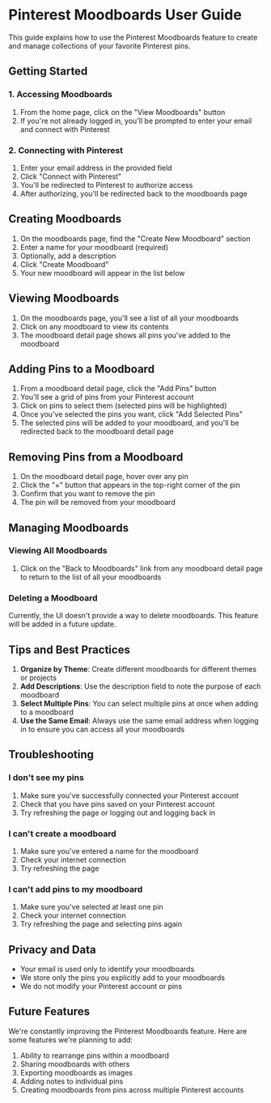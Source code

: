 # Pinterest Moodboards User Guide

This guide explains how to use the Pinterest Moodboards feature to create and manage collections of your favorite Pinterest pins.

## Getting Started

### 1. Accessing Moodboards

1. From the home page, click on the "View Moodboards" button
2. If you're not already logged in, you'll be prompted to enter your email and connect with Pinterest

### 2. Connecting with Pinterest

1. Enter your email address in the provided field
2. Click "Connect with Pinterest"
3. You'll be redirected to Pinterest to authorize access
4. After authorizing, you'll be redirected back to the moodboards page

## Creating Moodboards

1. On the moodboards page, find the "Create New Moodboard" section
2. Enter a name for your moodboard (required)
3. Optionally, add a description
4. Click "Create Moodboard"
5. Your new moodboard will appear in the list below

## Viewing Moodboards

1. On the moodboards page, you'll see a list of all your moodboards
2. Click on any moodboard to view its contents
3. The moodboard detail page shows all pins you've added to the moodboard

## Adding Pins to a Moodboard

1. From a moodboard detail page, click the "Add Pins" button
2. You'll see a grid of pins from your Pinterest account
3. Click on pins to select them (selected pins will be highlighted)
4. Once you've selected the pins you want, click "Add Selected Pins"
5. The selected pins will be added to your moodboard, and you'll be redirected back to the moodboard detail page

## Removing Pins from a Moodboard

1. On the moodboard detail page, hover over any pin
2. Click the "×" button that appears in the top-right corner of the pin
3. Confirm that you want to remove the pin
4. The pin will be removed from your moodboard

## Managing Moodboards

### Viewing All Moodboards

1. Click on the "Back to Moodboards" link from any moodboard detail page to return to the list of all your moodboards

### Deleting a Moodboard

Currently, the UI doesn't provide a way to delete moodboards. This feature will be added in a future update.

## Tips and Best Practices

1. **Organize by Theme**: Create different moodboards for different themes or projects
2. **Add Descriptions**: Use the description field to note the purpose of each moodboard
3. **Select Multiple Pins**: You can select multiple pins at once when adding to a moodboard
4. **Use the Same Email**: Always use the same email address when logging in to ensure you can access all your moodboards

## Troubleshooting

### I don't see my pins

1. Make sure you've successfully connected your Pinterest account
2. Check that you have pins saved on your Pinterest account
3. Try refreshing the page or logging out and logging back in

### I can't create a moodboard

1. Make sure you've entered a name for the moodboard
2. Check your internet connection
3. Try refreshing the page

### I can't add pins to my moodboard

1. Make sure you've selected at least one pin
2. Check your internet connection
3. Try refreshing the page and selecting pins again

## Privacy and Data

- Your email is used only to identify your moodboards
- We store only the pins you explicitly add to your moodboards
- We do not modify your Pinterest account or pins

## Future Features

We're constantly improving the Pinterest Moodboards feature. Here are some features we're planning to add:

1. Ability to rearrange pins within a moodboard
2. Sharing moodboards with others
3. Exporting moodboards as images
4. Adding notes to individual pins
5. Creating moodboards from pins across multiple Pinterest accounts
